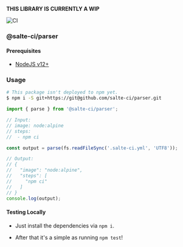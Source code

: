 **THIS LIBRARY IS CURRENTLY A WIP**

![CI](https://github.com/salte-ci/parser/workflows/CI/badge.svg)

### @salte-ci/parser

#### Prerequisites

- [NodeJS v12+](https://nodejs.org)

### Usage

```sh
# This package isn't deployed to npm yet.
$ npm i -S git+https://git@github.com/salte-ci/parser.git
```

```js
import { parse } from '@salte-ci/parser';

// Input:
// image: node:alpine
// steps:
//  - npm ci

const output = parse(fs.readFileSync('.salte-ci.yml', 'UTF8'));

// Output:
// { 
//   "image": "node:alpine",
//   "steps": [
//     "npm ci"
//   ]
// }
console.log(output);
```

#### Testing Locally

- Just install the dependencies via `npm i`.

- After that it's a simple as running `npm test`!
